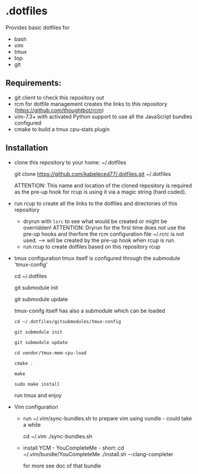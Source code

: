 .dotfiles
=========

Provides basic dotfiles for

- bash
- vim
- tmux
- top
- git

Requirements:
-------------
- git client to check this repository out
- rcm for dotfile management creates the links to this repository (https://github.com/thoughtbot/rcm)
- vim-7.3+ with activated Python support to use all the JavaScript bundles configured
- cmake to build a tmux cpu-stats plugin

Installation
------------
- clone this repository to your home: ~/.dotfiles

    git clone https://github.com/kabeleced77/.dotfiles.git ~/.dotfiles

  ATTENTION: This name and location of the cloned repository is required as 
             the pre-up hook for rcup is using it via a magic string (hard coded).

- run rcup to create all the links to the dotfiles and directories of this repository
  + dryrun with ``lsrc`` to see what would be created or might be overridden!
    ATTENTION: Dryrun for the first time does not use the pre-up hooks and therfore 
               the rcm configuration file ~/.rcrc is not used.
               --> will be created by the pre-up hook when rcup is run.
  + run rcup to create dotfiles based on this repository
    rcup

- tmux configuration
  tmux itself is configured through the submodule 'tmux-config'

    cd ~/.dotfiles
  
    git submodule init
  
    git submodule update
  

  tmux-conifg itself has also a submodule which can be loaded

    ``cd ~/.dotfiles/gitsubmodules/tmux-config``
    
    ``git submodule init``
    
    ``git submodule update``
    
    ``cd vendor/tmux-mem-cpu-load``
    
    ``cmake .``
    
    ``make``
    
    ``sudo make install``
    

  run tmux and enjoy

- Vim configuration
  + run ~/.vim/sync-bundles.sh to prepare vim using vundle - could take a while

    cd ~/.vim
    ./sync-bundles.sh

  + install YCM - YouCompleteMe - short:
    cd ~/.vim/bundle/YouCompleteMe
    ./install.sh --clang-completer

    for more see doc of that bundle
